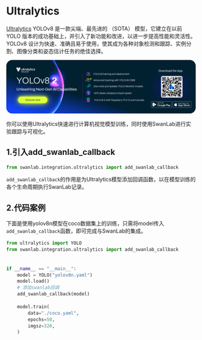 # Ultralytics

[Ultralytics](https://github.com/ultralytics/ultralytics) YOLOv8 是一款尖端、最先进的 （SOTA） 模型，它建立在以前 YOLO 版本的成功基础上，并引入了新功能和改进，以进一步提高性能和灵活性。YOLOv8 设计为快速、准确且易于使用，使其成为各种对象检测和跟踪、实例分割、图像分类和姿态估计任务的绝佳选择。

![ultralytics](/assets/ig-ultralytics.png)

你可以使用Ultralytics快速进行计算机视觉模型训练，同时使用SwanLab进行实验跟踪与可视化。

## 1.引入add_swanlab_callback

```python
from swanlab.integration.ultralytics import add_swanlab_callback
```

`add_swanlab_callback`的作用是为Ultralytics模型添加回调函数，以在模型训练的各个生命周期执行SwanLab记录。

## 2.代码案例

下面是使用yolov8n模型在coco数据集上的训练，只需将model传入`add_swanlab_callback`函数，即可完成与SwanLab的集成。

```python {9}
from ultralytics import YOLO
from swanlab.integration.ultralytics import add_swanlab_callback


if __name__ == "__main__":
    model = YOLO("yolov8n.yaml")
    model.load()
    # 添加swanlab回调
    add_swanlab_callback(model)

    model.train(
        data="./coco.yaml",
        epochs=50, 
        imgsz=320,
    )
```
